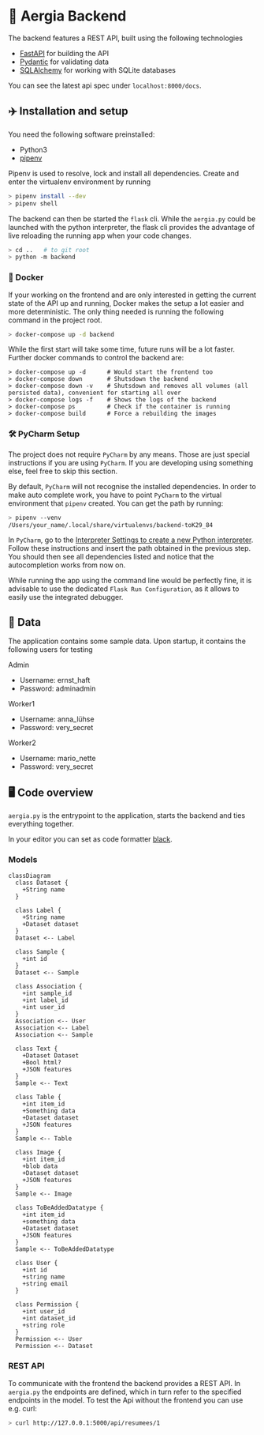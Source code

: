 # 🦥 Aergia Backend 

The backend features a REST API, built using the following technologies

- [FastAPI](https://fastapi.tiangolo.com) for building the API
- [Pydantic](https://pydantic-docs.helpmanual.io) for validating data
- [SQLAlchemy](https://www.sqlalchemy.org/) for working with SQLite databases

You can see the latest api spec under `localhost:8000/docs`.

## ✈️ Installation and setup 

You need the following software preinstalled:

* Python3
* [pipenv](https://pipenv.pypa.io/en/latest/install/#installing-pipenv)

Pipenv is used to resolve, lock and install all dependencies. Create and enter the virtualenv environment by running 

```bash
> pipenv install --dev
> pipenv shell
```

The backend can then be started the `flask` cli. While the `aergia.py` could be launched with the python interpreter, the
flask cli provides the advantage of live reloading the running app when your code changes.

```bash
> cd ..   # to git root
> python -m backend
```

### 🐳 Docker

If your working on the frontend and are only interested in getting the current state of the API up and running, Docker
makes the setup a lot easier and more deterministic. The only thing needed is running the following command in the project root.

```bash
> docker-compose up -d backend
```

While the first start will take some time, future runs will be a lot faster. Further docker commands to control the backend are:

```
> docker-compose up -d      # Would start the frontend too
> docker-compose down       # Shutsdown the backend
> docker-compose down -v    # Shutsdown and removes all volumes (all persisted data), convenient for starting all over
> docker-compose logs -f    # Shows the logs of the backend
> docker-compose ps         # Check if the container is running
> docker-compose build      # Force a rebuilding the images
```


### 🛠 PyCharm Setup

The project does not require `PyCharm` by any means. Those are just special instructions if you are using `PyCharm`. If you are
developing using something else, feel free to skip this section.

By default, `PyCharm` will not recognise the installed dependencies. In order to make auto complete work,
you have to point `PyCharm` to the virtual environment that `pipenv` created. You can get the path by running:

```bash
> pipenv --venv
/Users/your_name/.local/share/virtualenvs/backend-toK29_84
```

In `PyCharm`, go to the [Interpreter Settings to create a new Python interpreter](https://www.jetbrains.com/help/pycharm/configuring-python-interpreter.html#add-existing-interpreter).
Follow these instructions and insert the path obtained in the previous step. You should then see all dependencies listed
and notice that the autocompletion works from now on.

While running the app using the command line would be perfectly fine, it is advisable to use the dedicated `Flask Run Configuration`,
as it allows to easily use the integrated debugger. 


## 💽 Data 

The application contains some sample data. Upon startup, it contains the following users for testing

Admin
- Username: ernst_haft
- Password: adminadmin

Worker1
- Username: anna_lühse
- Password: very_secret

Worker2
- Username: mario_nette
- Password: very_secret


## 🖥 Code overview

`aergia.py` is the entrypoint to the application, starts the backend and ties everything together.

In your editor you can set as code formatter [black](https://github.com/psf/black).

### Models

```mermaid
classDiagram
  class Dataset {
    +String name
  }

  class Label {
    +String name
    +Dataset dataset
  }
  Dataset <-- Label

  class Sample {
    +int id
  }
  Dataset <-- Sample

  class Association {
    +int sample_id
    +int label_id
    +int user_id
  }
  Association <-- User
  Association <-- Label
  Association <-- Sample

  class Text {
    +Dataset Dataset
    +Bool html?
    +JSON features
  }
  Sample <-- Text

  class Table {
    +int item_id
    +Something data
    +Dataset dataset
    +JSON features
  }
  Sample <-- Table

  class Image {
    +int item_id
    +blob data
    +Dataset dataset
    +JSON features
  }
  Sample <-- Image

  class ToBeAddedDatatype {
    +int item_id
    +something data
    +Dataset dataset
    +JSON features
  }
  Sample <-- ToBeAddedDatatype

  class User {
    +int id
    +string name
    +string email
  }

  class Permission {
    +int user_id
    +int dataset_id
    +string role
  }
  Permission <-- User
  Permission <-- Dataset
```

### REST API

To communicate with the frontend the backend provides a REST API.
In `aergia.py` the endpoints are defined, which in turn refer to the specified endpoints in the model.
To test the Api without the frontend you can use e.g. curl:

```bash
> curl http://127.0.0.1:5000/api/resumees/1
```
